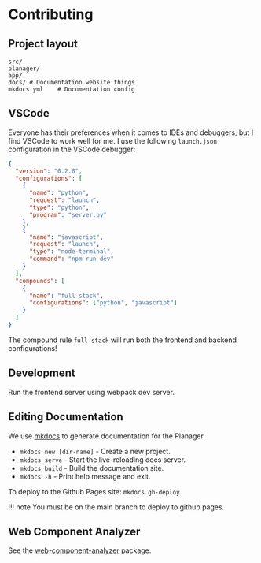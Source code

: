 # Contributing

## Project layout

    src/
    planager/
    app/
    docs/ # Documentation website things
    mkdocs.yml    # Documentation config

## VSCode

Everyone has their preferences when it comes to IDEs and debuggers, but I find
VSCode to work well for me. I use the following `launch.json` configuration in
the VSCode debugger:

```json
{
  "version": "0.2.0",
  "configurations": [
    {
      "name": "python",
      "request": "launch",
      "type": "python",
      "program": "server.py"
    },
    {
      "name": "javascript",
      "request": "launch",
      "type": "node-terminal",
      "command": "npm run dev"
    }
  ],
  "compounds": [
    {
      "name": "full stack",
      "configurations": ["python", "javascript"]
    }
  ]
}
```

The compound rule `full stack` will run both the frontend and backend
configurations!

## Development

Run the frontend server using webpack dev server.

## Editing Documentation

We use [mkdocs](https://www.mkdocs.org/) to generate documentation for the
Planager.

- `mkdocs new [dir-name]` - Create a new project.
- `mkdocs serve` - Start the live-reloading docs server.
- `mkdocs build` - Build the documentation site.
- `mkdocs -h` - Print help message and exit.

To deploy to the Github Pages site: `mkdocs gh-deploy`.

!!! note You must be on the main branch to deploy to github pages.

## Web Component Analyzer

See the
[web-component-analyzer](https://runem.github.io/web-component-analyzer/)
package.
